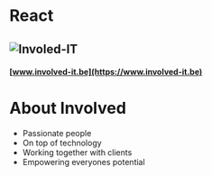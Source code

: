# React
## ![Involed-IT](https://www.involved-it.be/user/themes/involved/images/involved-logo.svg)  <!-- .element width="250px" style="border:none; background:none;" -->
#### [www.involved-it.be](https://www.involved-it.be) <!-- .element target="blank" -->


# About Involved

- Passionate people
- On top of technology
- Working together with clients
- Empowering everyones potential